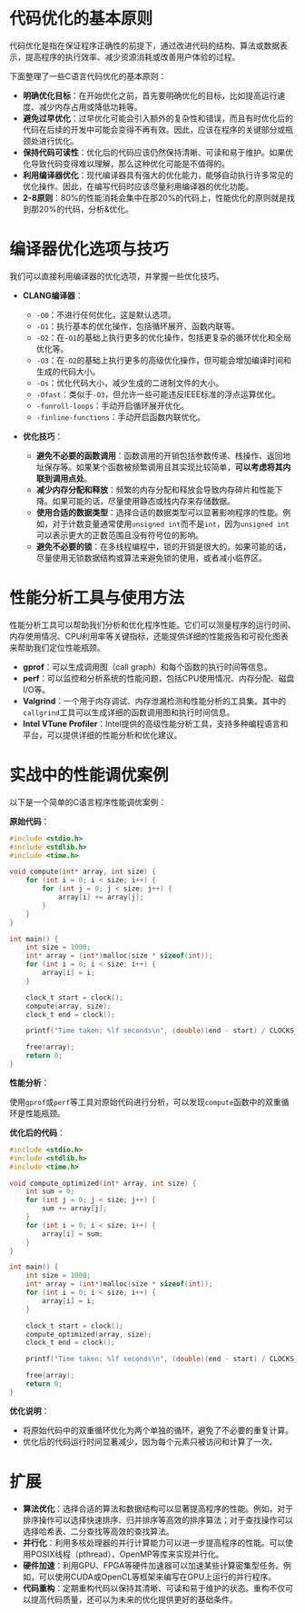 # 代码优化的基本原则

代码优化是指在保证程序正确性的前提下，通过改进代码的结构、算法或数据表示，提高程序的执行效率、减少资源消耗或改善用户体验的过程。

下面整理了一些C语言代码优化的基本原则：

- **明确优化目标**：在开始优化之前，首先要明确优化的目标，比如提高运行速度、减少内存占用或降低功耗等。
- **避免过早优化**：过早优化可能会引入额外的复杂性和错误，而且有时优化后的代码在后续的开发中可能会变得不再有效。因此，应该在程序的关键部分或瓶颈处进行优化。
- **保持代码可读性**：优化后的代码应该仍然保持清晰、可读和易于维护。如果优化导致代码变得难以理解，那么这种优化可能是不值得的。
- **利用编译器优化**：现代编译器具有强大的优化能力，能够自动执行许多常见的优化操作。因此，在编写代码时应该尽量利用编译器的优化功能。
- **2-8原则**：80%的性能消耗会集中在那20%的代码上，性能优化的原则就是找到那20%的代码，分析&优化。

# 编译器优化选项与技巧

我们可以直接利用编译器的优化选项，并掌握一些优化技巧。

- **CLANG编译器**：
  - `-O0`：不进行任何优化，这是默认选项。
  - `-O1`：执行基本的优化操作，包括循环展开、函数内联等。
  - `-O2`：在`-O1`的基础上执行更多的优化操作，包括更复杂的循环优化和全局优化等。
  - `-O3`：在`-O2`的基础上执行更多的高级优化操作，但可能会增加编译时间和生成的代码大小。
  - `-Os`：优化代码大小，减少生成的二进制文件的大小。
  - `-Ofast`：类似于`-O3`，但允许一些可能违反IEEE标准的浮点运算优化。
  - `-funroll-loops`：手动开启循环展开优化。
  - `-finline-functions`：手动开启函数内联优化。

- **优化技巧**：
  - **避免不必要的函数调用**：函数调用的开销包括参数传递、栈操作、返回地址保存等。如果某个函数被频繁调用且其实现比较简单，**可以考虑将其内联到调用点处**。
  - **减少****内存****分配和释放**：频繁的内存分配和释放会导致内存碎片和性能下降。如果可能的话，尽量使用静态或栈内存来存储数据。
  - **使用合适的数据类型**：选择合适的数据类型可以显著影响程序的性能。例如，对于计数变量通常使用`unsigned int`而不是`int`，因为`unsigned int`可以表示更大的正数范围且没有符号位的影响。
  - **避免不必要的锁**：在多线程编程中，锁的开销是很大的。如果可能的话，尽量使用无锁数据结构或算法来避免锁的使用，或者减小临界区。

# 性能分析工具与使用方法

性能分析工具可以帮助我们分析和优化程序性能。它们可以测量程序的运行时间、内存使用情况、CPU利用率等关键指标，还能提供详细的性能报告和可视化图表来帮助我们定位性能瓶颈。

- **gprof**：可以生成调用图（call graph）和每个函数的执行时间等信息。
- **perf**：可以监控和分析系统的性能问题，包括CPU使用情况、内存分配、磁盘I/O等。
- **Valgrind**：一个用于内存调试、内存泄漏检测和性能分析的工具集。其中的`callgrind`工具可以生成详细的函数调用图和执行时间信息。
- **Intel VTune Profiler**：Intel提供的高级性能分析工具，支持多种编程语言和平台，可以提供详细的性能分析和优化建议。

# 实战中的性能调优案例

以下是一个简单的C语言程序性能调优案例：

**原始代码**：

```C
#include <stdio.h>
#include <stdlib.h>
#include <time.h>

void compute(int* array, int size) {
    for (int i = 0; i < size; i++) {
        for (int j = 0; j < size; j++) {
            array[i] += array[j];
        }
    }
}

int main() {
    int size = 1000;
    int* array = (int*)malloc(size * sizeof(int));
    for (int i = 0; i < size; i++) {
        array[i] = i;
    }

    clock_t start = clock();
    compute(array, size);
    clock_t end = clock();

    printf("Time taken: %lf seconds\n", (double)(end - start) / CLOCKS_PER_SEC);

    free(array);
    return 0;
}
```

**性能分析**：

使用`gprof`或`perf`等工具对原始代码进行分析，可以发现`compute`函数中的双重循环是性能瓶颈。

**优化后的代码**：

```C
#include <stdio.h>
#include <stdlib.h>
#include <time.h>

void compute_optimized(int* array, int size) {
    int sum = 0;
    for (int j = 0; j < size; j++) {
        sum += array[j];
    }
    for (int i = 0; i < size; i++) {
        array[i] = sum;
    }
}

int main() {
    int size = 1000;
    int* array = (int*)malloc(size * sizeof(int));
    for (int i = 0; i < size; i++) {
        array[i] = i;
    }

    clock_t start = clock();
    compute_optimized(array, size);
    clock_t end = clock();

    printf("Time taken: %lf seconds\n", (double)(end - start) / CLOCKS_PER_SEC);

    free(array);
    return 0;
}
```

**优化说明**：

- 将原始代码中的双重循环优化为两个单独的循环，避免了不必要的重复计算。
- 优化后的代码运行时间显著减少，因为每个元素只被访问和计算了一次。

# 扩展

- **算法优化**：选择合适的算法和数据结构可以显著提高程序的性能。例如，对于排序操作可以选择快速排序、归并排序等高效的排序算法；对于查找操作可以选择哈希表、二分查找等高效的查找算法。
- **并行化**：利用多核处理器的并行计算能力可以进一步提高程序的性能。可以使用POSIX线程（pthread）、OpenMP等库来实现并行化。
- **硬件加速**：利用GPU、FPGA等硬件加速器可以加速某些计算密集型任务。例如，可以使用CUDA或OpenCL等框架来编写在GPU上运行的并行程序。
- **代码重构**：定期重构代码以保持其清晰、可读和易于维护的状态。重构不仅可以提高代码质量，还可以为未来的优化提供更好的基础条件。